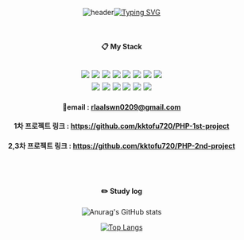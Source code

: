 <div align="center">

![header](https://capsule-render.vercel.app/api?type=waving&color=6994CDEE&text=&animation=twinkling&height=80)[![Typing SVG](https://readme-typing-svg.demolab.com?font=Alkatra&weight=700&size=50&duration=3500&pause=3&color=6994CDEE&center=true&vCenter=true&multiline=true&repeat=true&width=1000&height=100&lines=Welcome+to+kktofu720's+GitHub!👋)](https://git.io/typing-svg)

<br/>
 
#### :clipboard: My Stack

<img src="https://img.shields.io/badge/HTML5-E34F26?style=flat&logo=HTML5&logoColor=fff"/>  <img src="https://img.shields.io/badge/CSS3-1572B6?style=flat&logo=CSS3&logoColor=fff"/>
<img src="https://img.shields.io/badge/MariaDB-003545?style=flat&logo=MariaDB&logoColor=fff"/>
<img src="https://img.shields.io/badge/PHP-777BB4?style=flat&logo=PHP&logoColor=fff"/>
<img src="https://img.shields.io/badge/Laravel-FF2D20?style=flat&logo=Laravel&logoColor=fff"/>
<img src="https://img.shields.io/badge/JavaScript-F7DF1E?style=flat&logo=JavaScript&logoColor=fff"/>
<img src="https://img.shields.io/badge/Vue.js-4FC08D?style=flat&logo=Vue.js&logoColor=fff"/>
<img src="https://img.shields.io/badge/Bootstrap-7952B3?style=flat&logo=bootstrap&logoColor=fff"/>
<br>
<img src="https://img.shields.io/badge/VsCode-007ACC?style=flat&logo=Visualstudiocode&logoColor=fff"/>
<img src="https://img.shields.io/badge/Notion-000?style=flat&logo=notion&logoColor=fff"/>
<img src="https://img.shields.io/badge/Jira Software-0052CC?style=flat&logo=jirasoftware&logoColor=fff"/>
<img src="https://img.shields.io/badge/Figma-F24E1E?style=flat&logo=figma&logoColor=fff"/>
<img src="https://img.shields.io/badge/Slack-4A154B?style=flat&logo=slack&logoColor=fff"/>
<img src="https://img.shields.io/badge/Apache-D22128?style=flat&logo=apache&logoColor=fff"/>
----

#### 📧email : rlaalswn0209@gmail.com

#### 1차 프로젝트 링크 : https://github.com/kktofu720/PHP-1st-project

#### 2,3차 프로젝트 링크 : https://github.com/kktofu720/PHP-2nd-project

<br/>
<br/>

#### :pencil2: Study log
![Anurag's GitHub stats](https://github-readme-stats.vercel.app/api?username=kktofu720&show_icons=true&theme=dracula)

[![Top Langs](https://github-readme-stats.vercel.app/api/top-langs/?username=kktofu720&layout=compact)](https://github.com/anuraghazra/github-readme-stats)

</div>

<!--
**kktofu720/kktofu720** is a ✨ _special_ ✨ repository because its `README.md` (this file) appears on your GitHub profile.

Here are some ideas to get you started:

- 🔭 I’m currently working on ...
- 🌱 I’m currently learning ...
- 👯 I’m looking to collaborate on ...
- 🤔 I’m looking for help with ...
- 💬 Ask me about ...
- 📫 How to reach me: ...
- 😄 Pronouns: ...
- ⚡ Fun fact: ...
-->
